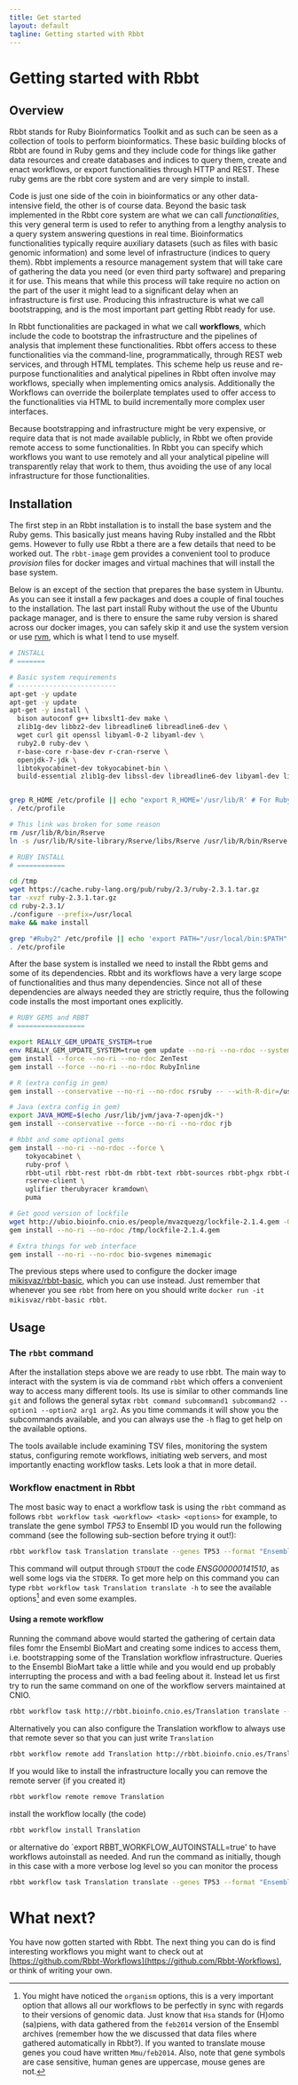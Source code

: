 ```yaml
---
title: Get started
layout: default
tagline: Getting started with Rbbt
---
```


Getting started with Rbbt
=========================

Overview
-------------

Rbbt stands for Ruby Bioinformatics Toolkit and as such can be seen as a
collection of tools to perform bioinformatics. These basic building blocks of
Rbbt are found in Ruby gems and they include code for things like gather data
resources and create databases and indices to query them, create and enact
workflows, or export functionalities through HTTP and REST. These ruby gems
are the rbbt core system and are very simple to install.

Code is just one side of the coin in bioinformatics or any other
data-intensive field, the other is of course data. Beyond the basic task
implemented in the Rbbt core system are what we can call _functionalities_,
this very general term is used to refer to anything from a lengthy analysis to
a query system answering questions in real time. Bioinformatics
functionalities typically require auxiliary datasets (such as files with basic
genomic information) and some level of infrastructure (indices to query them).
Rbbt implements a resource management system that will take care of gathering
the data you need  (or even third party software) and preparing it for use.
This means that while this process will take require no action on the part of
the user it might lead to a significant delay when an infrastructure is first
use. Producing this infrastructure is what we call bootstrapping, and is the
most important part getting Rbbt ready for use. 

In Rbbt functionalities are packaged in what we call **workflows**, which
include the code to bootstrap the infrastructure and the pipelines of analysis
that implement these functionalities. Rbbt offers access to these
functionalities via the command-line, programmatically, through REST web
services, and through HTML templates. This scheme help us reuse and re-purpose
functionalities and analytical pipelines in Rbbt often involve may workflows,
specially when implementing omics analysis. Additionally the Workflows can
override the boilerplate templates used to offer access to the functionalities
via HTML to build incrementally more complex user interfaces.

Because bootstrapping and infrastructure might be very expensive, or require
data that is not made available publicly, in Rbbt we often provide remote
access to some functionalities. In Rbbt you can specify which workflows you
want to use remotely and all your analytical pipeline will transparently relay
that work to them, thus avoiding the use of any local infrastructure for those
functionalities.

Installation
--------------

The first step in an Rbbt installation is to install the base system and the
Ruby gems. This basically just means having Ruby installed and the Rbbt gems.
However to fully use Rbbt a there are a few details that need to be worked
out. The `rbbt-image` gem provides a convenient tool to produce _provision_
files for docker images and virtual machines that will install the base
system. 

Below is an except of the section that prepares the base system in Ubuntu. As
you can see it install a few packages and does a couple of final touches to
the installation. The last part install Ruby without the use of the Ubuntu
package manager, and is there to ensure the same ruby version is shared across
our docker images, you can safely skip it and use the system version or use
[rvm](https://rvm.io/), which is what I tend to use myself.

```sh
# INSTALL
# =======

# Basic system requirements
# -------------------------
apt-get -y update
apt-get -y update
apt-get -y install \
  bison autoconf g++ libxslt1-dev make \
  zlib1g-dev libbz2-dev libreadline6 libreadline6-dev \
  wget curl git openssl libyaml-0-2 libyaml-dev \
  ruby2.0 ruby-dev \
  r-base-core r-base-dev r-cran-rserve \
  openjdk-7-jdk \
  libtokyocabinet-dev tokyocabinet-bin \
  build-essential zlib1g-dev libssl-dev libreadline6-dev libyaml-dev libffi-dev


grep R_HOME /etc/profile || echo "export R_HOME='/usr/lib/R' # For Ruby's RSRuby gem" >> /etc/profile
. /etc/profile

# This link was broken for some reason
rm /usr/lib/R/bin/Rserve
ln -s /usr/lib/R/site-library/Rserve/libs/Rserve /usr/lib/R/bin/Rserve

# RUBY INSTALL
# ============

cd /tmp
wget https://cache.ruby-lang.org/pub/ruby/2.3/ruby-2.3.1.tar.gz
tar -xvzf ruby-2.3.1.tar.gz
cd ruby-2.3.1/
./configure --prefix=/usr/local
make && make install

grep "#Ruby2" /etc/profile || echo 'export PATH="/usr/local/bin:$PATH" #Ruby2' >> /etc/profile
. /etc/profile
``` 

After the base system is installed we need to install the Rbbt gems and some
of its dependencies. Rbbt and its workflows have a very large scope of
functionalities and thus many dependencies. Since not all of these
dependencies are always needed they are strictly require, thus the following
code installs the most important ones explicitly. 

```sh
# RUBY GEMS and RBBT
# =================

export REALLY_GEM_UPDATE_SYSTEM=true
env REALLY_GEM_UPDATE_SYSTEM=true gem update --no-ri --no-rdoc --system
gem install --force --no-ri --no-rdoc ZenTest
gem install --force --no-ri --no-rdoc RubyInline

# R (extra config in gem)
gem install --conservative --no-ri --no-rdoc rsruby -- --with-R-dir=/usr/lib/R --with-R-include=/usr/share/R/include --with_cflags="-fPIC -g -O2 -fstack-protector --param=ssp-buffer-size=4 -Wformat -Wall -fno-strict-aliasing"

# Java (extra config in gem)
export JAVA_HOME=$(echo /usr/lib/jvm/java-7-openjdk-*)
gem install --conservative --force --no-ri --no-rdoc rjb

# Rbbt and some optional gems
gem install --no-ri --no-rdoc --force \
    tokyocabinet \
    ruby-prof \
    rbbt-util rbbt-rest rbbt-dm rbbt-text rbbt-sources rbbt-phgx rbbt-GE \
    rserve-client \
    uglifier therubyracer kramdown\
    puma

# Get good version of lockfile
wget http://ubio.bioinfo.cnio.es/people/mvazquezg/lockfile-2.1.4.gem -O /tmp/lockfile-2.1.4.gem
gem install --no-ri --no-rdoc /tmp/lockfile-2.1.4.gem

# Extra things for web interface
gem install --no-ri --no-rdoc bio-svgenes mimemagic
```

The previous steps where used to configure the docker image
[mikisvaz/rbbt-basic](https://hub.docker.com/r/mikisvaz/rbbt-basic/), which
you can use instead. Just remember that whenever you see `rbbt` from here on
you should write `docker run -it mikisvaz/rbbt-basic rbbt`. 

Usage
--------

### The `rbbt` command

After the installation steps above we are ready to use rbbt. The main way to
interact with the system is via de command `rbbt` which offers a convenient
way to access many different tools. Its use is similar to other commands line
`git` and follows the general sytax `rbbt command subcommand1 subcommand2
--option1 --option2 arg1 arg2`. As you time commands it will show you the
subcommands available, and you can always use the `-h` flag to get help on the
available options. 

The tools available include examining TSV files, monitoring the system status,
configuring remote workflows, initiating web servers, and most importantly
enacting workflow tasks. Lets look a that in more detail.

### Workflow enactment in Rbbt

The most basic way to enact a workflow task is using the `rbbt` command as
follows `rbbt workflow task <workflow> <task> <options>` for example, to
translate the gene symbol _TP53_ to Ensembl ID you would run the following
command (see the following sub-section before trying it out!):

```sh
rbbt workflow task Translation translate --genes TP53 --format "Ensembl Gene ID"
```

This command will output through `STDOUT` the code _ENSG00000141510_, as well
some logs via the `STDERR`.  To get more help on this command you can type
`rbbt workflow task Translation translate -h` to see the available
options[^organism_footnote] and even some examples. 

[^organism_footnote]: You might have noticed the `organism` options, this is a very important option that allows all our workflows to be perfectly in sync with regards to their versions of genomic data. Just know that `Hsa` stands for (H)omo (sa)piens, with data gathered from the `feb2014` version of the Ensembl archives (remember how the we discussed that data files where gathered automatically in Rbbt?). If you wanted to translate mouse genes you coud have written `Mmu/feb2014`. Also, note that gene symbols are case sensitive, human genes are uppercase, mouse genes are not.  

#### Using a remote workflow

Running the command above would started the gathering of certain data files
fomr the Ensembl BioMart and creating some indices to access them, i.e.
bootstrapping some of the Translation workflow infrastructure. Queries to the
Ensembl BioMart take a little while and you would end up probably interrupting
the process and with a bad feeling about it. Instead let us first try to run
the same command on one of the workflow servers maintained at CNIO.

```sh
rbbt workflow task http://rbbt.bioinfo.cnio.es/Translation translate --genes TP53 --format "Ensembl Gene ID"
```

Alternatively you can also configure the Translation workflow to always use
that remote sever so that you can just write `Translation`

```sh 
rbbt workflow remote add Translation http://rbbt.bioinfo.cnio.es/Translation
```

If you would like to install the infrastructure locally you can remove the
remote server (if you created it)

```sh 
rbbt workflow remote remove Translation
```

install the workflow locally (the code)

```sh 
rbbt workflow install Translation
```

or alternative do `export RBBT_WORKFLOW_AUTOINSTALL=true' to have workflows
autoinstall as needed. And run the command as initially, though in this case
with a more verbose log level so you can monitor the process

```sh
rbbt workflow task Translation translate --genes TP53 --format "Ensembl Gene ID" --log 0
```

What next?
========

You have now gotten started with Rbbt. The next thing you can do is find
interesting workflows you might want to check out at
[https://github.com/Rbbt-Workflows](https://github.com/Rbbt-Workflows), or
think of writing your own.
